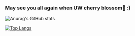 
### May see you all again when UW cherry blossom🌸 :)  

![Anurag's GitHub stats](https://github-readme-stats.vercel.app/api?username=cheimu&show_icons=true&theme=tokyonight&&count_private=true)

[![Top Langs](https://github-readme-stats.vercel.app/api/top-langs/?username=cheimu&layout=compact&langs_count=7)](https://github.com/anuraghazra/github-readme-stats)



